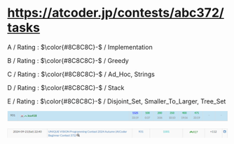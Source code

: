 # https://atcoder.jp/contests/abc372/tasks

A / Rating : $\color{#8C8C8C}-$ / Implementation

B / Rating : $\color{#8C8C8C}-$ / Greedy

C / Rating : $\color{#8C8C8C}-$ / Ad_Hoc, Strings

D / Rating : $\color{#8C8C8C}-$ / Stack

E / Rating : $\color{#8C8C8C}-$ / Disjoint_Set, Smaller_To_Larger, Tree_Set

![My Image](https://github.com/kss418/Atcoder/blob/main/ABC/Images/Standings/372.png)

![My Image](https://github.com/kss418/Atcoder/blob/main/ABC/Images/Performance/372.png)
